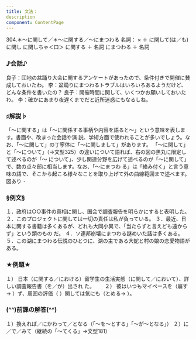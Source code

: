 ```yaml
---
title: 文法：
description
component: ContentPage
---
```



304.＊～に関して／＊～に関する／～にまつわる
名詞： × ＋ に関して(は／も)
に関し に関しちゃ＜口＞ に関する ＋ 名詞 にまつわる ＋ 名詞
### ♪会話♪
良子：団地の盆踊り大会に関するアンケートがあったので、条件付きで開催に賛成しておいたわ。
李：盆踊りにまつわるトラブルはいろいろあるようだけど、どんな条件を書いたの？
良子：開催時間に関して、いくつかお願いしておいたわ。
李：確かにあまり夜遅くまでだと近所迷惑にもなるしね。
### ♯解説♭
「～に関する」は「～に関係する事柄や内容を語ると～」という意味を表します。書面や、改まった会話や演 説、学術方面で使われることが多いでしょう。なお、「～に関して」の丁寧体に「～に関しまして」があります。 「～に関して」と「～について」（→文型325）の違いについて語れば、右の図の黒丸に限定して述べるのが「～ について」、少し関連分野を広げて述べるのが「～に関して」で、数の点々部に相当します。なお、「～にまつわ る」は「絡み付く」と言う意味の語で、そこから起こる様々なことを取り上げて外の曲線範囲まで述べます。
図あり ･
### §例文§
１．政府は○○事件の真相に関し、国会で調査報告を明らかにすると表明した。
２．このプロジェクトに関しては一切の責任は私が負っている。
３．最近、日本に関する書籍は多くあるが、どれも大同小異で、「当たらずと言えども遠からず」という類のもの だ。
４．ソ連邦崩壊にまつわる謎めいた話は多くある。
５．この湖にまつわる伝説のひとつに、湖の主である大蛇と村の娘の恋愛物語がある。
### ★例題★
１） 日本（に関する／における）留学生の生活実態（に関して／において）、詳しい調査報告書（を／が）出され
た。      
２） 彼はいつもマイペースを（崩す→ ）ず、周囲の評価（ ）関しては気にも（とめる→ ）。
### (^^)前課の解答(^^)
１）換えれば／にかわって／となる（「～を～とする」「～が～となる」）
２）に／で／みて（継続の「～てくる」→文型181）
